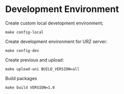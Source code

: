 Development Environment
=======================

Create custom local development environment;

	make config-local

Create development environment for URZ server:

	make config-dev

Create previous and upload:

	make upload-uni BUILD_VERSION=all

Build packages

	make build VERSION=1.0